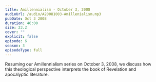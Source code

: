 ```yaml
---
title: Amillennialism - October 3, 2008
audioUrl: /audio/A20081003-Amillenialism.mp3
pubDate: Oct 3 2008
duration: 46:00
size: 23.2
cover: ""
explicit: false
episode: 6
season: 3
episodeType: full
---
```


Resuming our Amillennialism series on October 3, 2008, we discuss how this theological perspective interprets the book of Revelation and apocalyptic literature.
